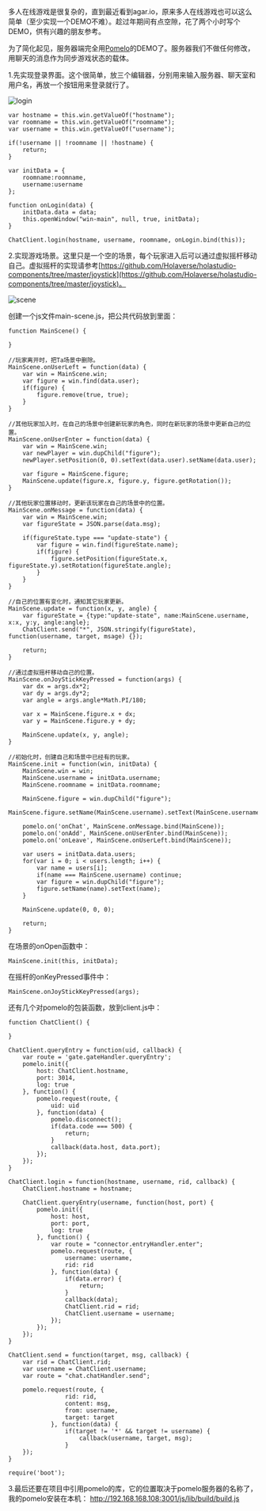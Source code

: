 多人在线游戏是很复杂的，直到最近看到agar.io，原来多人在线游戏也可以这么简单（至少实现一个DEMO不难）。趁过年期间有点空隙，花了两个小时写个DEMO，供有兴趣的朋友参考。

为了简化起见，服务器端完全用[Pomelo](https://github.com/NetEase/pomelo/wiki/Chat%E6%BA%90%E7%A0%81%E4%B8%8B%E8%BD%BD%E4%B8%8E%E5%AE%89%E8%A3%85)的DEMO了。服务器我们不做任何修改，用聊天的消息作为同步游戏状态的载体。

1.先实现登录界面。这个很简单，放三个编辑器，分别用来输入服务器、聊天室和用户名，再放一个按钮用来登录就行了。

![login](https://raw.githubusercontent.com/Holaverse/holastudio-demos/master/pomelo-mmorpg/login.png)

```
var hostname = this.win.getValueOf("hostname");
var roomname = this.win.getValueOf("roomname");
var username = this.win.getValueOf("username");

if(!username || !roomname || !hostname) {
    return;
}

var initData = {
    roomname:roomname,
    username:username
};

function onLogin(data) {
    initData.data = data;
    this.openWindow("win-main", null, true, initData);
}

ChatClient.login(hostname, username, roomname, onLogin.bind(this));
```

2.实现游戏场景。这里只是一个空的场景，每个玩家进入后可以通过虚拟摇杆移动自己。虚拟摇杆的实现请参考[https://github.com/Holaverse/holastudio-components/tree/master/joystick](https://github.com/Holaverse/holastudio-components/tree/master/joystick)。

![scene](https://raw.githubusercontent.com/Holaverse/holastudio-demos/master/pomelo-mmorpg/scene.png)


创建一个js文件main-scene.js，把公共代码放到里面：
```
function MainScene() {
    
}

//玩家离开时，把Ta场景中删除。
MainScene.onUserLeft = function(data) {
    var win = MainScene.win;
    var figure = win.find(data.user);
    if(figure) {
        figure.remove(true, true);
    }
}

//其他玩家加入时，在自己的场景中创建新玩家的角色，同时在新玩家的场景中更新自己的位置。
MainScene.onUserEnter = function(data) {
    var win = MainScene.win;
    var newPlayer = win.dupChild("figure");
    newPlayer.setPosition(0, 0).setText(data.user).setName(data.user);
    
    var figure = MainScene.figure;
    MainScene.update(figure.x, figure.y, figure.getRotation());
}

//其他玩家位置移动时，更新该玩家在自己的场景中的位置。
MainScene.onMessage = function(data) {
    var win = MainScene.win;
    var figureState = JSON.parse(data.msg);
    
    if(figureState.type === "update-state") {
        var figure = win.find(figureState.name);
        if(figure) {
            figure.setPosition(figureState.x, figureState.y).setRotation(figureState.angle);
        }
    }
}

//自己的位置有变化时，通知其它玩家更新。
MainScene.update = function(x, y, angle) {
    var figureState = {type:"update-state", name:MainScene.username, x:x, y:y, angle:angle};
    ChatClient.send("*", JSON.stringify(figureState), function(username, target, msage) {});
    
    return;
}

//通过虚拟摇杆移动自己的位置。
MainScene.onJoyStickKeyPressed = function(args) {
    var dx = args.dx*2;
    var dy = args.dy*2;
    var angle = args.angle*Math.PI/180;
    
    var x = MainScene.figure.x + dx;
    var y = MainScene.figure.y + dy;
    
    MainScene.update(x, y, angle);
}

//初始化时，创建自己和场景中已经有的玩家。
MainScene.init = function(win, initData) {
    MainScene.win = win;
    MainScene.username = initData.username;
    MainScene.roomname = initData.roomname;
    
    MainScene.figure = win.dupChild("figure");
    MainScene.figure.setName(MainScene.username).setText(MainScene.username);
    
    pomelo.on('onChat', MainScene.onMessage.bind(MainScene));
    pomelo.on('onAdd', MainScene.onUserEnter.bind(MainScene));
    pomelo.on('onLeave', MainScene.onUserLeft.bind(MainScene));

    var users = initData.data.users;
    for(var i = 0; i < users.length; i++) {
        var name = users[i];
        if(name === MainScene.username) continue;
        var figure = win.dupChild("figure");
        figure.setName(name).setText(name);
    }
    
    MainScene.update(0, 0, 0);
    
    return;
}

```

在场景的onOpen函数中：
```
MainScene.init(this, initData);
```

在摇杆的onKeyPressed事件中：
```
MainScene.onJoyStickKeyPressed(args);
```

还有几个对pomelo的包装函数，放到client.js中：
```
function ChatClient() {
    
}

ChatClient.queryEntry = function(uid, callback) {
    var route = 'gate.gateHandler.queryEntry';
    pomelo.init({
        host: ChatClient.hostname,
        port: 3014,
        log: true
    }, function() {
        pomelo.request(route, {
            uid: uid
        }, function(data) {
            pomelo.disconnect();
            if(data.code === 500) {
                return;
            }
            callback(data.host, data.port);
        });
    });
}

ChatClient.login = function(hostname, username, rid, callback) {
    ChatClient.hostname = hostname;
    
    ChatClient.queryEntry(username, function(host, port) {
        pomelo.init({
            host: host,
            port: port,
            log: true
        }, function() {
            var route = "connector.entryHandler.enter";
            pomelo.request(route, {
                username: username,
                rid: rid
            }, function(data) {
                if(data.error) {
                    return;
                }
                callback(data);
                ChatClient.rid = rid;
                ChatClient.username = username;                
            });
        });
    });
}

ChatClient.send = function(target, msg, callback) {
    var rid = ChatClient.rid;
    var username = ChatClient.username;
    var route = "chat.chatHandler.send";
    
    pomelo.request(route, {
                rid: rid,
                content: msg,
                from: username,
                target: target
            }, function(data) {
                if(target != '*' && target != username) {
                    callback(username, target, msg);
                }
    });
}

require('boot');
```

3.最后还要在项目中引用pomelo的库，它的位置取决于pomelo服务器的名称了，我的pomelo安装在本机：
http://192.168.168.108:3001/js/lib/build/build.js
